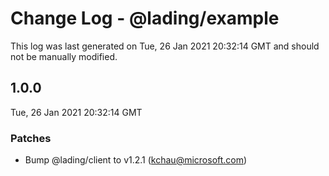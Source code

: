 # Change Log - @lading/example

This log was last generated on Tue, 26 Jan 2021 20:32:14 GMT and should not be manually modified.

<!-- Start content -->

## 1.0.0

Tue, 26 Jan 2021 20:32:14 GMT

### Patches

- Bump @lading/client to v1.2.1 (kchau@microsoft.com)
